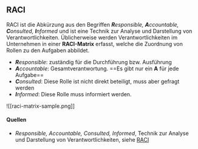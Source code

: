 ## RACI

RACI ist die Abkürzung aus den Begriffen _**R**esponsible, **A**ccountable, **C**onsulted, **I**nformed_ und ist eine Technik zur Analyse und Darstellung von Verantwortlichkeiten. Üblicherweise werden Verantwortlichkeiten im Unternehmen in einer **RACI-Matrix** erfasst, welche die Zuordnung von Rollen zu den Aufgaben abbildet.

- _**R**esponsible_: zuständig für die Durchführung bzw. Ausführung
- _**A**ccountable_: Gesamtverantwortung. ==Es gibt nur ein **A** für jede Aufgabe==
- _**C**onsulted_:  Diese Rolle ist nicht direkt beteiligt, muss aber gefragt werden
- _**I**nformed_: Diese Rolle muss informiert werden.

![[raci-matrix-sample.png]]


#### Quellen

- _Responsible, Accountable, Consulted, Informed_, Technik zur Analyse und Darstellung von Verantwortlichkeiten, siehe [RACI](https://de.wikipedia.org/wiki/RACI "RACI")
